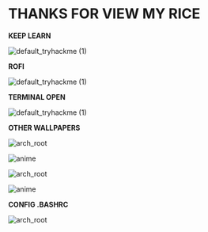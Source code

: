 # THANKS FOR VIEW MY RICE
**KEEP LEARN**

![default_tryhackme (1)](https://github.com/DARKSECshell/rice_arch/assets/121623691/ec0a7162-1de9-4561-9cdc-8b1eccb8c613)




**ROFI**

![default_tryhackme (1)](https://github.com/DARKSECshell/rice_arch/assets/121623691/09a58109-782c-429c-9682-f7e45c96032d)



**TERMINAL OPEN**

![default_tryhackme (1)](https://github.com/DARKSECshell/rice_arch/assets/121623691/a5de229b-6076-416a-b385-a4516f0d13dc)

**OTHER WALLPAPERS**

![arch_root](https://github.com/DARKSECshell/RICE-ARCH/assets/121623691/f9efd8f4-8302-4713-8d32-455df839a463)

![anime](https://github.com/DARKSECshell/RICE-ARCH/assets/121623691/5acb3d36-e1d4-479e-931b-7fb3212903c7)

![arch_root](https://github.com/DARKSECshell/RICE-ARCH/assets/121623691/888a5e95-73b2-44a9-89c1-7d97a5d6f3bf)


![anime](https://github.com/DARKSECshell/RICE-ARCH/assets/121623691/141138f1-5272-4d53-b335-c3b0c7875b0a)

**CONFIG .BASHRC**

![arch_root](https://github.com/DARKSECshell/RICE-ARCH/assets/121623691/343cd858-cd03-4d07-9f15-24b0a210a06c)

